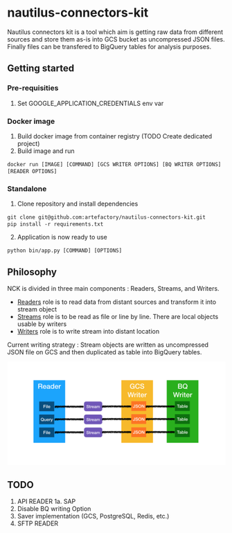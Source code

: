 # nautilus-connectors-kit

Nautilus connectors kit is a tool which aim is getting raw data from different sources and store them as-is into GCS bucket as uncompressed JSON files. 
Finally files can be transfered to BigQuery tables for analysis purposes.

## Getting started

### Pre-requisities

1. Set GOOGLE_APPLICATION_CREDENTIALS env var

### Docker image

1. Build docker image from container registry (TODO Create dedicated project)
2. Build image and run
```shell
docker run [IMAGE] [COMMAND] [GCS WRITER OPTIONS] [BQ WRITER OPTIONS] [READER OPTIONS]
```

### Standalone

1. Clone repository and install dependencies
```shell
git clone git@github.com:artefactory/nautilus-connectors-kit.git
pip install -r requirements.txt
```

2. Application is now ready to use
```shell
python bin/app.py [COMMAND] [OPTIONS]
```

## Philosophy

NCK is divided in three main components : Readers, Streams, and Writers.

- [Readers](./lib/readers/README.md) role is to read data from distant sources and transform it into stream object
- [Streams](./lib/streams/README.md) role is to be read as file or line by line. There are local objects usable by writers
- [Writers](./lib/writers/README.md) role is to write stream into distant location

Current writing strategy : Stream objects are written as uncompressed JSON file on GCS and then duplicated as table into BigQuery tables.

![NCK Philosophy Schema](./nck-philosophy.png)

## TODO

1. API READER
    1a. SAP
2. Disable BQ writing Option
3. Saver implementation (GCS, PostgreSQL, Redis, etc.)
4. SFTP READER